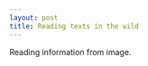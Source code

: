 ```yaml
---
layout: post
title: Reading texts in the wild
---
```


Reading information from image.




<!--![_config.yml]({{ site.baseurl }}/images/config.png)-->

